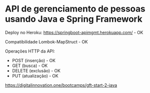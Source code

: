 # API de gerenciamento de pessoas usando Java e Spring Framework

Deploy no Heroku: https://springboot-apimgmt.herokuapp.com/ - OK

Compatibilidade Lombok-MapStruct - OK

Operações HTTP da API:
* POST (inserção) - OK
* GET (busca) - OK
* DELETE (exclusão) - OK
* PUT (atualização) - OK

https://digitalinnovation.one/bootcamps/gft-start-2-java
